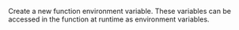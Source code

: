 Create a new function environment variable. These variables can be accessed in the function at runtime as environment variables.